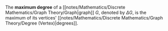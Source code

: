 The **maximum degree** of a [[notes/Mathematics/Discrete Mathematics/Graph Theory/Graph|graph]] $G$, denoted by $\Delta G$, is the maximum of its vertices' [[notes/Mathematics/Discrete Mathematics/Graph Theory/Degree (Vertex)|degrees]].
